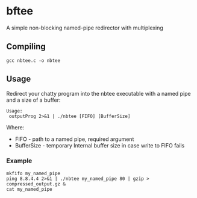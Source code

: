# bftee
A simple non-blocking named-pipe redirector with multiplexing

## Compiling

```
gcc nbtee.c -o nbtee
```

## Usage

Redirect your chatty program into the nbtee executable with a named pipe and a size of a buffer:

```
Usage:
 outputProg 2>&1 | ./nbtee [FIFO] [BufferSize]
```

Where:
 * FIFO - path to a named pipe, required argument
 * BufferSize - temporary Internal buffer size in case write to FIFO fails

### Example

```
mkfifo my_named_pipe
ping 8.8.4.4 2>&1 | ./nbtee my_named_pipe 80 | gzip > compressed_output.gz &
cat my_named_pipe
```

